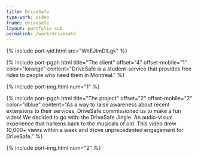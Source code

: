 ```yaml
---
title: DriveSafe
type-work: video
fname: drivesafe
layout: portfolio-sub
permalink: /work/drivesafe
---
```


{% include port-vid.html src="WnEJImDILgk" %}

{% include port-pgph.html title="The client" offset="4" offset-mobile="1" color="lorange" content="DriveSafe is a student-service that provides free rides to people who need them in Montreal." %}

{% include port-img.html num="1" %}

{% include port-pgph.html title="The project" offset="2" offset-mobile="2" color="dblue" content="As a way to raise awareness about recent extensions to their services, DriveSafe commissioned us to make a fun video! We decided to go with: the DriveSafe Jingle. An audio-visual experience that harkens back to the musicals of old. This video drew 10,000+ views within a week and drove unprecedented engagement for DriveSafe." %}

{% include port-img.html num="2" %}
